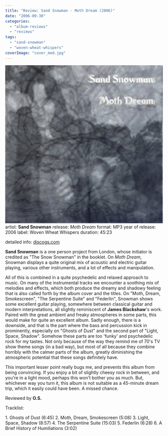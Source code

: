 ```yaml
---
title: "Review: Sand Snowman - Moth Dream (2006)"
date: "2006-09-30"
categories: 
  - "album-reviews"
  - "reviews"
tags: 
  - "sand-snowman"
  - "woven-wheat-whispers"
coverImage: "cover_med.jpg"
---
```


[![](images/cover_med.jpg "sandsnow_moth")](http://www.eveningoflight.nl/wordpress/wp-content/uploads/2011/03/cover_med.jpg)artist: **Sand Snowman** release: _Moth Dream_ format: MP3 year of release: 2006 label: Woven Wheat Whispers duration: 45:23

detailed info: [discogs.com](http://www.discogs.com/Sand-Snowman-Moth-Dream/release/1618789)

**Sand Snowman** is a one person project from London, whose initiator is credited as "The Snow Snowman" in the booklet. On _Moth Dream_, Snowman displays a quite original mix of acoustic and electric guitar playing, various other instruments, and a lot of effects and manipulation.

All of this is combined in a quite psychedelic and relaxed approach to music. On many of the instrumental tracks we encounter a soothing mix of melodies and effects, which both produce the dreamy and shadowy feeling that is also called forth by the album cover and the titles. On "Moth, Dream, Smokescreen", "The Serpentine Suite" and "Federlin", Snowman shows some excellent guitar playing, somewhere between classical guitar and modern interpretations, all slightly reminiscent of **James Blackshaw**'s work. Paired with the great ambient and freaky atmospheres in some parts, this would make for quite an excellent album. Sadly enough, there is a downside, and that is the part where the bass and percussion kick in prominently, especially on "Ghosts of Dust" and the second part of "Light, Space, Shadow". Somehow these parts are too 'funky' and psychedelic rock for my tastes. Not only because of the way they remind me of 70's TV show theme songs (in a bad way), but most of all because they combine horribly with the calmer parts of the album, greatly diminishing the atmospheric potential that these songs definitely have.

This important lesser point really bugs me, and prevents this album from being convincing. If you enjoy a bit of slightly cheesy rock in between, and you're in a light mood, perhaps this won't bother you as much. But, whichever way you turn it, this album is not suitable as a 45-minute dream trip, which it easily could have been. A missed chance.

Reviewed by **O.S.**

Tracklist:

1\. Ghosts of Dust (6:45) 2. Moth, Dream, Smokescreen (5:08) 3. Light, Space, Shadow (8:57) 4. The Serpentine Suite (15:03) 5. Federlin (6:28) 6. A Brief History of Humiliations (3:02)
